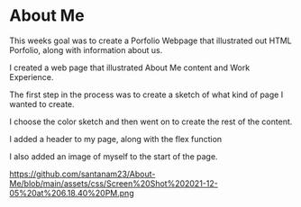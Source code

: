 # About Me

This weeks goal was to create a Porfolio Webpage that illustrated out HTML Porfolio, along with information about us.

I created a web page that illustrated About Me content and Work Experience.

The first step in the process was to create a sketch of what kind of page I wanted to create. 

I choose the color sketch and then went on to create the rest of the content. 

I added a header to my page, along with the flex function

I also added an image of myself to the start of the page.


https://github.com/santanam23/About-Me/blob/main/assets/css/Screen%20Shot%202021-12-05%20at%206.18.40%20PM.png